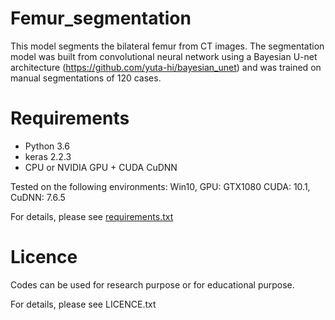 # Femur_segmentation

This model segments the bilateral femur from CT images.
The segmentation model was built from convolutional neural network using a Bayesian U-net architecture (https://github.com/yuta-hi/bayesian_unet) and was trained on manual segmentations of 120 cases.

# Requirements
- Python 3.6
- keras 2.2.3
- CPU or NVIDIA GPU + CUDA CuDNN

Tested on the following environments:
Win10, GPU: GTX1080 CUDA: 10.1, CuDNN: 7.6.5

For details, please see [requirements.txt](requirements.txt)

# Licence
Codes can be used for research purpose or for educational purpose.

For details, please see LICENCE.txt
